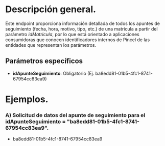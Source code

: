 # Descripción general.

Este endpoint proporciona información detallada de todos los apuntes de seguimiento (fecha, hora, motivo, tipo, etc.) de una matrícula a partir del parámetro *idMatricula*, por lo que está orientado a aplicaciones consumidoras que conocen identificadores internos de Pincel de las entidades que representan los parámetros.  

## Parámetros específicos

* **idApunteSeguimiento**: Obligatorio (Ej. ba8edd81-01b5-4fc1-8741-67954cc83ea9)

# Ejemplos.
### A) Solicitud de datos del apunte de seguimiento para el idApunteSeguimiento = "ba8edd81-01b5-4fc1-8741-67954cc83ea9".
* ba8edd81-01b5-4fc1-8741-67954cc83ea9
